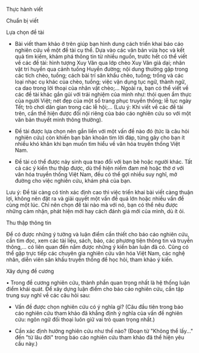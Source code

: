 Thực hành viết

Chuẩn bị viết

Lựa chọn đề tài

- Bài viết tham khảo ở trên giúp bạn hình dung cách triển khai báo cáo nghiên cứu về một đề tài cụ thể. Dựa vào các văn bản vừa học và kết quả tìm kiếm, khảm phá thông tin từ nhiều nguồn, trước hết có thể viết về các đề tài: hình tượng Xuy Vân qua lớp chèo Xuy Vân giả dại; nhân vật tri huyền qua cảnh tuồng Huyền đường; nội dung thường gặp trong các tích chèo, tuồng; cách bài trí sân khấu chèo, tuồng; trống và các loại nhạc cụ khác của chèo, tuồng; việc vận dụng tục ngữ, thành ngữ, ca dao trong lời thoại của nhân vật chèo;... Ngoài ra, bạn có thể viết về các đề tài khác gắn gủi với trải nghiệm của mình như: thói quen ẩm thực của người Việt; nét đẹp của một số trang phục truyền thống; lễ tục ngày Tết; trò chơi dân gian trong các lễ hội;... (Lưu ý: Khi viết về các đề tài trên, cần thể hiện được đối nội riêng của báo cáo nghiên cứu so với một văn bản thuyết minh thông thường).

- Đề tài được lựa chọn nên gắn liền với một vấn đề nào đó (tức là câu hỏi nghiên cứu) còn khiến bạn băn khoăn tìm lời đáp, từng gây cho bạn ít nhiều khó khăn khi bạn muốn tìm hiểu về văn hóa truyền thống Việt Nam.

- Đề tài có thể được nảy sinh qua trao đổi với bạn bè hoặc người khác. Tất cả các ý kiến thu thập được, dù thể hiện niềm đam mê hoặc thờ ơ với văn hóa truyền thống Việt Nam, đều có thể gợi nhiều suy nghĩ, mở đường cho việc nghiên cứu, khám phá của bạn.

Lưu ý: Đề tài càng có tính xác định cao thì việc triển khai bài viết càng thuận lợi, không nên đặt ra và giải quyết một vấn đề quá lớn hoặc nhiều vấn đề cùng một lúc. Chỉ nên chọn đề tài nào mà với nó, bạn có thể nêu được những cảm nhận, phát hiện mới hay cách đánh giá mới của mình, dù ít ỏi.

Thu thập thông tin

Để có được những ý tưởng và luận điểm cần thiết cho báo cáo nghiên cứu, cần tìm đọc, xem các tài liệu, sách, báo, các phương tiện thông tin và truyền thông,... có liên quan đến nắm được những ý kiến bàn luận đã có. Cũng có thể gặp trực tiếp các chuyên gia nghiên cứu văn hóa Việt Nam, các nghệ nhân, diễn viên sân khấu truyền thống để học hỏi, tham khảo ý kiến.

Xây dựng đề cương

• Trong đề cương nghiên cứu, thành phần quan trọng nhất là hệ thống luận điểm khái quát. Để xây dựng luận điểm cho báo cáo nghiên cứu, cần tập trung suy nghĩ về các câu hỏi sau:

- Vấn đề được chọn nghiên cứu có ý nghĩa gì? (Câu đầu tiên trong báo cáo nghiên cứu tham khảo đã khẳng định ý nghĩa của vấn đề nghiên cứu: ngôn ngữ đối thoại luôn giữ vai trò quan trọng nhất.)

- Cần xác định hướng nghiên cứu như thế nào? (Đoạn từ "Không thể lấy..." đến "từ lâu đời" trong báo cáo nghiên cứu tham khảo đã thể hiện yêu cầu này.)
